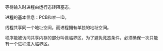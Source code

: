 等待输入时进程由运行态转阻塞态。

进程的基本信息：PCB和唯一ID。

线程共享同一个地址空间，而进程拥有单独的地址空间。

程序能被访问共享内存的部分叫做临界区，为了避免竞态条件，必须确保一次只能有一个进程进入临界区。

